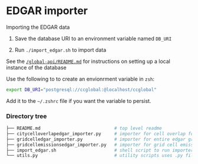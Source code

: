 # EDGAR  importer

Importing the EDGAR data

1. Save the database URI to an environment variable named `DB_URI`

2. Run `./import_edgar.sh` to import data

See the [`/global-api/README.md`](https://github.com/Open-Earth-Foundation/CityCatalyst/tree/develop/global-api) for instructions on setting up a local instance of the database

Use the following to to create an envionrment variable in `zsh`:

```sh
export DB_URI="postgresql://ccglobal:@localhost/ccglobal"
```

Add it to the `~/.zshrc` file if you want the variable to persist.

### Directory tree

```sh
├── README.md                            # top level readme
├── citycelloverlapedgar_importer.py     # importer for cell overlap for each each
├── gridcelledgar_importer.py            # importer for entire edgar grid
├── gridcellemissionsedgar_importer.py   # importer for grid cell emissions
├── import_edgar.sh                      # shell script to run importer
└── utils.py                             # utility scripts uses .py files
```